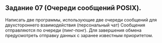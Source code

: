 ## Задание 07 (Очереди сообщений POSIX).
Написать две программы, использующие две очереди сообщений для
двухстороннего взаимодействия (персональный чат)
Сообщения отправляются по очереди (пинг-понг).
Для завершения обмена предусмотреть отправку данных с заранее
известным приоритетом.